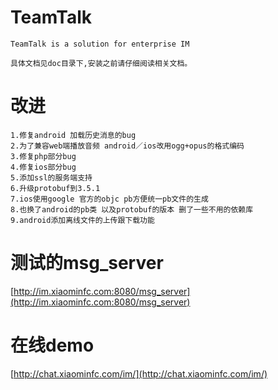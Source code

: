 # TeamTalk
	TeamTalk is a solution for enterprise IM
	
	具体文档见doc目录下,安装之前请仔细阅读相关文档。

# 改进

~~~~
1.修复android 加载历史消息的bug
2.为了兼容web端播放音频 android／ios改用ogg+opus的格式编码
3.修复php部分bug
4.修复ios部分bug
5.添加ssl的服务端支持
6.升级protobuf到3.5.1
7.ios使用google 官方的objc pb方便统一pb文件的生成
8.也换了android的pb类 以及protobuf的版本 删了一些不用的依赖库
9.android添加离线文件的上传跟下载功能
~~~~


# 测试的msg_server

[http://im.xiaominfc.com:8080/msg_server](http://im.xiaominfc.com:8080/msg_server)


# 在线demo

[http://chat.xiaominfc.com/im/](http://chat.xiaominfc.com/im/)
